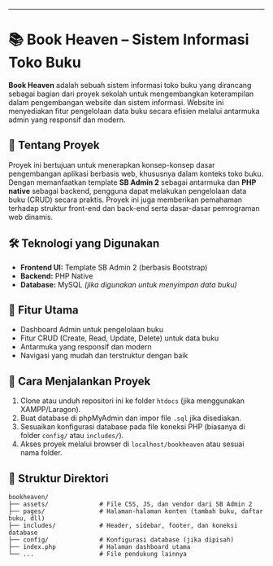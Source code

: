 ---

# 📚 Book Heaven – Sistem Informasi Toko Buku

**Book Heaven** adalah sebuah sistem informasi toko buku yang dirancang sebagai bagian dari proyek sekolah untuk mengembangkan keterampilan dalam pengembangan website dan sistem informasi. Website ini menyediakan fitur pengelolaan data buku secara efisien melalui antarmuka admin yang responsif dan modern.

## 🔎 Tentang Proyek

Proyek ini bertujuan untuk menerapkan konsep-konsep dasar pengembangan aplikasi berbasis web, khususnya dalam konteks toko buku. Dengan memanfaatkan template **SB Admin 2** sebagai antarmuka dan **PHP native** sebagai backend, pengguna dapat melakukan pengelolaan data buku (CRUD) secara praktis. Proyek ini juga memberikan pemahaman terhadap struktur front-end dan back-end serta dasar-dasar pemrograman web dinamis.

## 🛠 Teknologi yang Digunakan

* **Frontend UI:** Template SB Admin 2 (berbasis Bootstrap)
* **Backend:** PHP Native
* **Database:** MySQL *(jika digunakan untuk menyimpan data buku)*

## 🎯 Fitur Utama

* Dashboard Admin untuk pengelolaan buku
* Fitur CRUD (Create, Read, Update, Delete) untuk data buku
* Antarmuka yang responsif dan modern
* Navigasi yang mudah dan terstruktur dengan baik

## 🚀 Cara Menjalankan Proyek

1. Clone atau unduh repositori ini ke folder `htdocs` (jika menggunakan XAMPP/Laragon).
2. Buat database di phpMyAdmin dan impor file `.sql` jika disediakan.
3. Sesuaikan konfigurasi database pada file koneksi PHP (biasanya di folder `config/` atau `includes/`).
4. Akses proyek melalui browser di `localhost/bookheaven` atau sesuai nama folder.

## 📁 Struktur Direktori

```
bookheaven/
├── assets/              # File CSS, JS, dan vendor dari SB Admin 2
├── pages/               # Halaman-halaman konten (tambah buku, daftar buku, dll)
├── includes/            # Header, sidebar, footer, dan koneksi database
├── config/              # Konfigurasi database (jika dipisah)
├── index.php            # Halaman dashboard utama
└── ...                  # File pendukung lainnya
```

